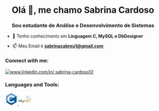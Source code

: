 <h1 align="center">Olá 👋, me chamo Sabrina Cardoso</h1>
<h3 align="center">Sou estudante de Análise e Desenvolvimento de Sistemas</h3>

- 💬 Tenho conhecimento em **Linguagem C, MySQL e DbDesigner**

- 📫 Meu Email é **sabrinacabreu1@gmail.com**

<h3 align="left">Connect with me:</h3>
<p align="left">
<a href="https://linkedin.com/in/www.linkedin.com/in/ sabrina-cardoso13" target="blank"><img align="center" src="https://raw.githubusercontent.com/rahuldkjain/github-profile-readme-generator/master/src/images/icons/Social/linked-in-alt.svg" alt="www.linkedin.com/in/ sabrina-cardoso13" height="30" width="40" /></a>
</p>

<h3 align="left">Languages and Tools:</h3>
<p align="left"> <a href="https://www.cprogramming.com/" target="_blank" rel="noreferrer"> <img src="https://raw.githubusercontent.com/devicons/devicon/master/icons/c/c-original.svg" alt="c" width="40" height="40"/> </a> <a href="https://www.mysql.com/" target="_blank" rel="noreferrer"> <img src="https://raw.githubusercontent.com/devicons/devicon/master/icons/mysql/mysql-original-wordmark.svg" alt="mysql" width="40" height="40"/> </a> </p>


<!---
bina1331/bina1331 is a ✨ special ✨ repository because its `README.md` (this file) appears on your GitHub profile.
You can click the Preview link to take a look at your changes.
--->
